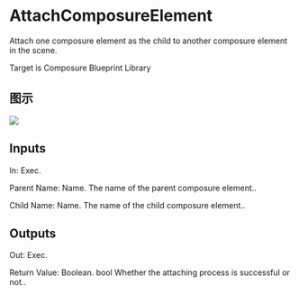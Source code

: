 # AttachComposureElement

Attach one composure element as the child to another composure element in the scene.

Target is Composure Blueprint Library

## 图示

![]($-20221218-18292759.png)

## Inputs

In: Exec.

Parent Name: Name. The name of the parent composure element..

Child Name: Name. The name of the child composure element..  

## Outputs

Out: Exec.

Return Value: Boolean. bool Whether the attaching process is successful or not..

